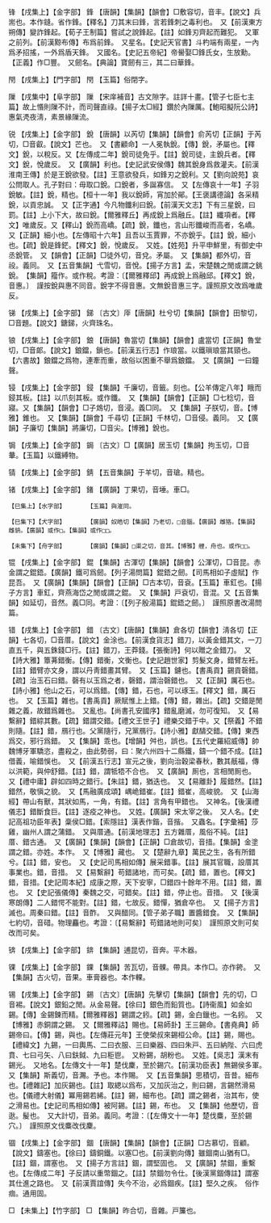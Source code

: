 <!-- { "loadSidebar": true } -->
锋	【戌集上】【金字部】	鋒	【唐韻】【集韻】【韻會】□敷容切，音丰。【說文】兵耑也。本作鏠。省作鋒。【釋名】刀其末曰鋒，言若鋒刺之毒利也。　又【前漢東方朔傳】變詐鋒起。【荀子王制篇】嘗試之說鋒起。【註】如鋒刃齊起而難犯。　又軍之前列。【前漢黥布傳】布爲前鋒。　又星名。【史記天官書】斗杓端有兩星，一內爲矛招搖，一外爲盾天鋒。　又國名。【史記五帝紀】帝嚳娶□鋒氏女，生放勳。【正義】作□豐。　又劒名。【典論】寶劒有三，其二曰華鋒。

閇	【戌集上】【門字部】	閇	【玉篇】俗閉字。

隟	【戌集中】【阜字部】	隟	【宋庠補音】古文隙字。註詳十畫。【管子七臣七主篇】故上惽則隟不計，而司聲直祿。【揚子太□經】鑽於內隟厲。【鮑昭擬阮公詩】惠氣凴夜淸，素景緣隟流。

锐	【戌集上】【金字部】	銳	【唐韻】以芮切【集韻】【韻會】俞芮切【正韻】于芮切，□音叡。【說文】芒也。　又【書顧命】一人冕執銳。【傳】銳，矛屬也。【釋文】銳，以稅反。又【左傳成二年】銳司徒免乎。【註】銳司徒，主銳兵者。【釋文】銳，悅歲反。　又【廣韻】利也。【史記武安侯傳】魏其銳身爲救灌夫。【前漢淮南王傳】於是王銳欲發。【註】王意欲發兵，如鋒刃之銳利。又【劉向說苑】哀公問取人。孔子對曰：毋取口銳。口銳者，多誕寡信。　又【左傳哀十一年】子羽銳敏。【註】銳，精也。【桓十一年】我以銳師，宵加於鄖。【王褒講德論】各采精銳，以貢忠誠。　又【正字通】今凡物鑯利曰銳。【前漢天文志】下有三星銳，曰罰。【註】上小下大，故曰銳。【爾雅釋丘】再成銳上爲融丘。【註】纖項者。【釋文】唯歲反。又【釋山】銳而高嶠。【疏】銳，鑯也，言山形鑯峻而高者，名嶠。　又【正韻】細小也。【左傳昭十六年】且吾以玉賈罪，不亦銳乎。【註】銳，細小也。【疏】銳是鋒鋩。【釋文】銳，悅歲反。　又姓。【姓苑】升平申鮮里，有御史中丞銳管。　又【韻會】【正韻】□徒外切，音兌。矛屬。　又【集韻】都外切，音祋。義同。　又【五音集韻】弋雪切，音悅。【揚子方言】盂，宋楚魏之閒或謂之銚銳。　【集韻】籀作。或作稅。考證：〔【爾雅釋邱】再成銳上爲融邱。【釋文】銳，音惠。〕　謹按銳與惠不同音。銳字不得音惠。文無銳音惠三字。謹照原文改爲唯歲反。 

锑	【戌集上】【金字部】	銻	〔古文〕厗【唐韻】杜兮切【集韻】【韻會】田黎切，□音題。【說文】鎕銻，火齊珠名。

锒	【戌集上】【金字部】	鋃	【唐韻】魯當切【集韻】【韻會】盧當切【正韻】魯堂切，□音郞。【說文】鋃鐺，鎖也。【前漢五行志】作琅當。以鐵瑣琅當其頸也。【六書故】鋃鐺之爲物，連牽而重，故俗以困重不舉爲鋃鐺。　又【廣韻】一曰鐘聲。

锓	【戌集上】【金字部】	鋟	【集韻】千廉切，音籤。刻也。【公羊傳定八年】睋而鋟其板。【註】以爪刻其板。或作鑯。　又【集韻】【韻會】【正韻】□七稔切，音寢。又【集韻】【韻會】□子鴆切，音浸。義□同。　又【集韻】子朕切，音。【博雅】錐也。　又【集韻】【韻會】千尋切【正韻】千林切，□音侵。義同。　又【廣韻】子廉切【集韻】將廉切，□音尖。【博雅】銳也。

锔	【戌集上】【金字部】	鋦	〔古文〕□【廣韻】居玉切【集韻】拘玉切，□音輂。【玉篇】以鐵縛物。

锖	【戌集上】【金字部】	錆	【五音集韻】于羊切，音瑲。精也。

锗	【戌集上】【金字部】	鍺	【廣韻】丁果切，音埵。車□。

	【巳集上】【水字部】		【玉篇】與漼同。

	【巳集下】【犬字部】		【廣韻】奴皓切【集韻】乃老切，□音腦。【廣韻】雌狢。【集韻】雌貈。【廣韻】或作□。【集韻】或作□□。

	【未集下】【舟字部】		【廣韻】【集韻】□渠之切，音其。【博雅】艃，舟也。或作□□。

锟	【戌集上】【金字部】	錕	【集韻】古渾切【集韻】【韻會】公渾切，□音昆。赤金謂之錕鋙。【廣韻】鐵可爲劒。【列子湯問篇】錕鋙之劒。【司馬相如子虛賦】作昆吾。　又【廣韻】【集韻】【韻會】【正韻】□古本切，音袞。【玉篇】車釭也。【揚子方言】車釭，齊燕海岱之閒或謂之錕。　又【集韻】戸袞切，音混。又【五音集韻】如延切，音然。義□同。考證：〔【列子殷湯篇】錕鋙之劒。〕　謹照原書改湯問篇。 

错	【戌集上】【金字部】	錯	〔古文〕【唐韻】【集韻】倉各切【韻會】淸各切【正韻】七各切，□音厝。【說文】金涂也。【前漢食貨志】錯刀，以黃金錯其文，一刀直五千，與五銖錢□行。【註】錯刀，王莽錢。【張衡詩】何以贈之金錯刀。　又【詩大雅】簟茀錯衡。【傳】錯衡，文衡也。【史記趙世家】剪髮文身，錯臂左衽。【註】錯臂亦文身，謂以丹靑錯畫其臂。　又【玉篇】鑢也。【書禹貢】錫貢磬錯。【疏】治玉石曰錯。磬有以玉爲之者，磬錯，謂治磬錯也。　又【正韻】厲石也。【詩小雅】他山之石，可以爲錯。【傳】錯，石也，可以琢玉。【釋文】錯，厲石也。　又【玉篇】雜也。【書禹貢】厥賦惟上上錯。【傳】錯，雜出。【疏】交錯是閒雜之義，故錯爲雜也。　又亂也。【尚書孔安國序】錯亂磨滅，勿可復知。　又【易繫辭】錯綜其數。【疏】錯謂交錯。【禮文王世子】禮樂交錯于中。又【祭義】不錯則隨。【註】錯，鴈行也。父黨隨行，兄黨鴈行。【詩小雅】獻醻交錯。【傳】東西爲交，邪行爲錯。　又【集韻】乖也。【增韻】舛也，誤也。【五代史羅紹威傳】帥魏博牙軍驕恣，盡殺之，由此勢弱，曰：聚六州四十二縣鐵，鑄一个錯不成。【註】借義，喻錯悞也。　又【前漢五行志】宣元之後，劉向治穀梁春秋，數其旤福，傳以洪範，與仲舒錯。【註】錯，謂牴牾不合也。　又【廣韻】厠也，言相閒厠也。　又【禮中庸】辟如四時之錯行。【朱註】錯，猶迭也。　又【易離卦】履錯然。【註】錯然，敬愼之貌。　又【馬融廣成頌】嵎峗錯崔。【註】錯崔，高峻貌。　又【山海經】帶山有獸，其狀如馬，一角，有錯。【註】言角有甲錯也。　又神名。【後漢禮儀志】錯斷食巨。【註】逐疫之神也。　又姓。【廣韻】宋太宰之後。　又人名。【史記高祖功臣年表】稾侯□錯。【索隱註】漢表作鍇，音揩。　又蟲名。【字彙補】莎雞，幽州人謂之蒲錯。　又與厝通。【前漢地理志】五方雜厝，風俗不純。【註】厝、錯古通。　又【廣韻】【集韻】【韻會】【正韻】□倉故切，音措。【集韻】金塗謂之錯。亦姓。本作。　又【博雅】藏也。　又【楚辭九章】萬民之生，各有所錯兮。【註】錯，安也。　又【史記司馬相如傳】展采錯事。【註】展其官職，設厝其事業也。錯，音措。　又【易繫辭】苟錯諸地，而可矣。【疏】錯，置也。【釋文】錯，音措。【史記周本紀】成康之際，天下安寧，□錯四十餘年不用。【註】錯，置也。　又【史記張儀傳】秦魏之交，可錯矣。【註】錯，停止也。音措。　又【後漢寒朗傳】二人錯愕不能對。【註】錯，七故反。錯憚，猶倉卒也。　又【揚子方言】滅也。周秦曰錯。【註】音酢。　又與醋同。【管子弟子職】置醬錯食。　又【集韻】七約切，音碏。物理麤也。考證：〔【易繫辭】苟錯諸地則可矣〕　謹照原文則可矣改而可矣。 

锛	【戌集上】【金字部】	錛	【集韻】逋昆切，音奔。平木器。

锞	【戌集上】【金字部】	錁	【集韻】苦瓦切，音髁。帶具。本作□。亦作銙。　又【集韻】古火切，音果。車膏器也。本作輠。

锡	【戌集上】【金字部】	錫	〔古文〕【唐韻】先擊切【集韻】【韻會】先的切，□音裼。【說文】銀鉛之閒。从金易聲。【徐曰】銀色而鉛質也。【詩衞風】如金如錫。【傳】金錫鍊而精。【爾雅釋器】錫謂之鈏。【疏】錫，金白鑞也。一名鈏。　又【博雅】赤銅謂之錫。　又【爾雅釋詁】賜也。【易師卦】王三錫命。【書堯典】師錫帝曰。【傳】錫，與也。【左傳莊元年】王使榮叔來錫桓公命。【註】錫，賜也。【禮緯文】九錫，一曰輿馬、二曰衣服、三曰樂器、四曰朱戸、五曰納陛、六曰虎賁、七曰弓矢、八曰鈇鉞、九曰秬鬯。　又粉錫，胡粉也。　又姓。【吳志】漢末有錫光。　又地名。【左傳文十一年】楚伐麇，至於錫穴。【前漢功臣表】無錫侯多軍。　又【集韻】斯義切，音瀃。予也。本作賜。　又【五音集韻】思積切，音昔。細布也。【禮雜記】加灰錫也。【註】取緦以爲布，又加灰治之，則曰錫，言錫然滑易也。【儀禮大射儀】冪用錫若絺。【註】錫，細布也。【疏】謂之錫者，治其布，使之滑易也。【史記司馬相如傳】被阿錫。【註】錫，布也。　又【集韻】他歷切，音逖。髲也。　又大計切，音弟。義同。考證：〔【左傳文十一年】楚伐麋，至於錫穴。〕　謹照原文伐麋改伐麇。 

锢	【戌集上】【金字部】	錮	【唐韻】【集韻】【韻會】【正韻】□古慕切，音顧。【說文】鑄塞也。【徐曰】鑄銅鐵。以塞□也。【前漢劉向傳】雖錮南山猶有□。【註】錮，謂塞也。　又【揚子方言註】錮，謂堅固也。　又【廣韻】禁錮，重繫也。【左傳成二年】子反請以重幣錮之。【註】禁錮勿令仕。【後漢黨錮傳註】謂塞其仕進之路也。　又【前漢賈誼傳】失今不治，必爲錮疾。【註】堅久之疾。　俗作痼。通用固。

□	【未集上】【竹字部】	□	【集韻】昨合切，音雜。戸簾也。

